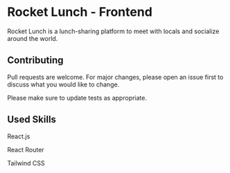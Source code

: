 # Rocket Lunch - Frontend

Rocket Lunch is a lunch-sharing platform to meet with locals and socialize around the world.

## Contributing

Pull requests are welcome. For major changes, please open an issue first to discuss what you would like to change.

Please make sure to update tests as appropriate.

## Used Skills

React.js

React Router

Tailwind CSS